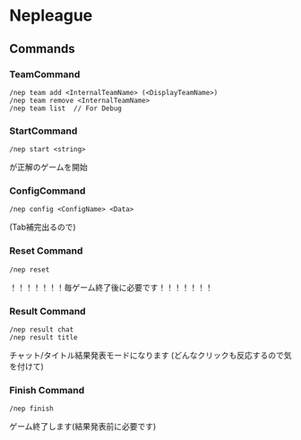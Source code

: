 # Nepleague

## Commands
### TeamCommand
```
/nep team add <InternalTeamName> (<DisplayTeamName>)
/nep team remove <InternalTeamName>
/nep team list  // For Debug
```
### StartCommand
```
/nep start <string>
```
<string>が正解のゲームを開始
### ConfigCommand
```
/nep config <ConfigName> <Data>
```
(Tab補完出るので)
### Reset Command
```
/nep reset
```
！！！！！！！毎ゲーム終了後に必要です！！！！！！！
### Result Command
```
/nep result chat
/nep result title
```
チャット/タイトル結果発表モードになります
(どんなクリックも反応するので気を付けて)
### Finish Command
```
/nep finish
```
ゲーム終了します(結果発表前に必要です)
